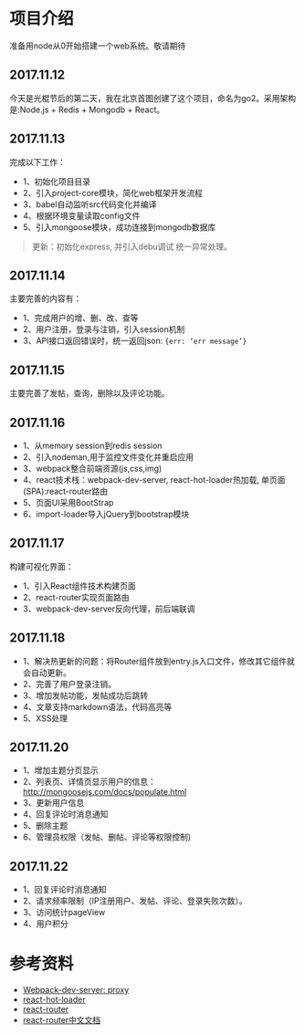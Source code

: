 # 项目介绍

准备用node从0开始搭建一个web系统。敬请期待

## 2017.11.12

今天是光棍节后的第二天，我在北京首图创建了这个项目，命名为go2。采用架构是:Node.js + Redis + Mongodb + React。

## 2017.11.13

完成以下工作：

* 1、初始化项目目录
* 2、引入project-core模块，简化web框架开发流程
* 3、babel自动监听src代码变化并编译
* 4、根据环境变量读取config文件
* 5、引入mongoose模块，成功连接到mongodb数据库

> 更新：初始化express, 并引入debu调试
> 统一异常处理。

## 2017.11.14

主要完善的内容有：

* 1、完成用户的增、删、改、查等
* 2、用户注册，登录与注销，引入session机制
* 3、API接口返回错误时，统一返回json: `{err: ‘err message’}`

## 2017.11.15

主要完善了发帖，查询，删除以及评论功能。

## 2017.11.16

* 1、从memory session到redis session
* 2、引入nodeman,用于监控文件变化并重启应用
* 3、webpack整合前端资源(js,css,img)
* 4、react技术栈：webpack-dev-server, react-hot-loader热加载, 单页面(SPA):react-router路由
* 5、页面UI采用BootStrap
* 6、import-loader导入jQuery到bootstrap模块

## 2017.11.17

构建可视化界面：
* 1、引入React组件技术构建页面
* 2、react-router实现页面路由
* 3、webpack-dev-server反向代理，前后端联调

## 2017.11.18
* 1、解决热更新的问题：将Router组件放到entry.js入口文件，修改其它组件就会自动更新。
* 2、完善了用户登录注销。
* 3、增加发帖功能，发帖成功后跳转
* 4、文章支持markdown语法，代码高亮等
* 5、XSS处理

## 2017.11.20
* 1、增加主题分页显示
* 2、列表页、详情页显示用户的信息：http://mongoosejs.com/docs/populate.html
* 3、更新用户信息
* 4、回复评论时消息通知
* 5、删除主题
* 6、管理员权限（发帖、删帖、评论等权限控制)

## 2017.11.22
* 1、回复评论时消息通知
* 2、请求频率限制（IP注册用户、发帖、评论、登录失败次数）。
* 3、访问统计pageView
* 4、用户积分

# 参考资料

* [Webpack-dev-server: proxy](http://webpack.github.io/docs/webpack-dev-server.html#bypass-the-proxy)
* [react-hot-loader](http://gaearon.github.io/react-hot-loader/getstarted/)
* [react-router](https://github.com/reactjs/react-router)
* [react-router中文文档](http://react-guide.github.io/react-router-cn/)